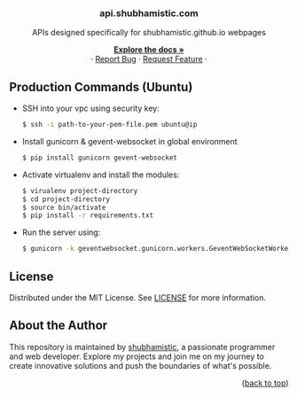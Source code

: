 <a name="readme-top"></a>

<div align="center">
  <h3 align="center">api.shubhamistic.com</h3>
  APIs designed specifically for shubhamistic.github.io webpages
  <p align="center">
    <a href="https://github.com/shubhamistic/api.shubhamistic.com"><strong>Explore the docs »</strong></a>
    <br />
    ·
    <a href="https://github.com/shubhamistic/api.shubhamistic.com/issues">Report Bug</a>
    ·
    <a href="https://github.com/shubhamistic/api.shubhamistic.com/issues">Request Feature</a>
    ·
  </p>
</div>


## Production Commands (Ubuntu)

- SSH into your vpc using security key:
  ```bash
  $ ssh -i path-to-your-pem-file.pem ubuntu@ip
  ```
  
- Install gunicorn & gevent-websocket in global environment
  ```bash
  $ pip install gunicorn gevent-websocket
  ```
  
- Activate virtualenv and install the modules:
  ```bash
  $ virualenv project-directory
  $ cd project-directory
  $ source bin/activate
  $ pip install -r requirements.txt
  ```

- Run the server using:
  ```bash
  $ gunicorn -k geventwebsocket.gunicorn.workers.GeventWebSocketWorker -w 1 -b 127.0.0.1:5000 app:app
  ```


## License
Distributed under the MIT License. See [LICENSE](LICENSE) for more information.


## About the Author
This repository is maintained by [shubhamistic](https://github.com/shubhamistic), a passionate programmer and web developer. Explore my projects and join me on my journey to create innovative solutions and push the boundaries of what's possible.


<p align="right">(<a href="#readme-top">back to top</a>)</p>
